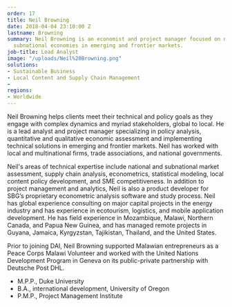 ```yaml
---
order: 17
title: Neil Browning
date: 2018-04-04 23:10:00 Z
lastname: Browning
summary: Neil Browning is an economist and project manager focused on national and
  subnational economies in emerging and frontier markets.
job-title: Lead Analyst
image: "/uploads/Neil%20Browning.png"
solutions:
- Sustainable Business
- Local Content and Supply Chain Management
- 
regions:
- Worldwide
---
```


Neil Browning helps clients meet their technical and policy goals as they engage with complex dynamics and myriad stakeholders, global to local. He is a lead analyst and project manager specializing in policy analysis, quantitative and qualitative economic assessment and implementing technical solutions in emerging and frontier markets. Neil has worked with local and multinational firms, trade associations, and national governments.

Neil's areas of technical expertise include national and subnational market assessment, supply chain analysis, econometrics, statistical modeling, local content policy development, and SME competitiveness. In addition to project management and analytics, Neil is also a product developer for SBG’s proprietary econometric analysis software and study process. Neil has global experience consulting on major capital projects in the energy industry and has experience in ecotourism, logistics, and mobile application development. He has field experience in Mozambique, Malawi, Northern Canada, and Papua New Guinea, and has managed remote projects in Guyana, Jamaica, Kyrgyzstan, Tajikistan, Thailand, and the United States.

Prior to joining DAI, Neil Browning supported Malawian entrepreneurs as a Peace Corps Malawi Volunteer and worked with the United Nations Development Program in Geneva on its public-private partnership with Deutsche Post DHL.

* M.P.P., Duke University
* B.A., international development, University of Oregon
* P.M.P., Project Management Institute